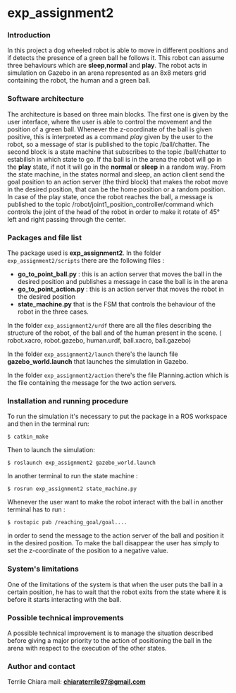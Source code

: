 # exp_assignment2

### Introduction
In this project a dog wheeled robot is able to move in different positions and if detects the presence of a green ball he follows it. This robot can assume three behaviours which are **sleep**,**normal** and **play**. The robot acts in simulation on Gazebo in an arena represented as an 8x8 meters grid containing the robot, the human and a green ball.

### Software architecture
The architecture is based on three main blocks. The first one is given by the user interface, where the user is able to control the movement and the position of a green ball. Whenever the z-coordinate of the ball is given positive, this is interpreted as a command *play* given by the user to the robot, so a message of star is published to the topic /ball/chatter. The second block is a state machine that subscribes to the topic /ball/chatter to estabilish in which state to go. If tha ball is in the arena the robot will go in the **play** state, if not it will go in the **normal** or **sleep** in a random way.
From the state machine, in the states normal and sleep, an action client send the goal position to an action server (the third block) that makes the robot move in the desired position, that can be the home position or a random position.
In case of the play state, once the robot reaches the ball, a message is published to the topic /robot/joint1_position_controller/command which controls the joint of the head of the robot in order to make it rotate of 45° left and right passing through the center.
### Packages and file list
The package used is **exp_assignment2**.
In the folder `exp_assignment2/scripts` there are the following files :
- **go_to_point_ball.py** : this is an action server that moves the ball in the desired position and publishes a message in case the ball is in the arena 
- **go_to_point_action.py** : this is an action server that moves the robot in the desired position 
- **state_machine.py** that is the FSM that controls the behaviour of the robot in the three cases.

In the folder `exp_assignment2/urdf` there are all the files describing the structure of the robot, of the ball and of the human present in the scene. ( robot.xacro, robot.gazebo, human.urdf, ball.xacro, ball.gazebo)

In the folder `exp_assignment2/launch` there's the launch file **gazebo_world.launch** that launches the simulation in Gazebo.

In the folder `exp_assignment2/action` there's the file Planning.action which is the file containing the message for the two action servers.

### Installation and running procedure
To run the simulation it's necessary to put the package in a ROS workspace and then in the terminal run:
```
$ catkin_make
```
Then to launch the simulation:
```
$ roslaunch exp_assignment2 gazebo_world.launch
```
In another terminal to run the state machine :
```
$ rosrun exp_assignment2 state_machine.py
```
Whenever the user want to make the robot interact with the ball in another terminal has to run :
```
$ rostopic pub /reaching_goal/goal....
```
in order to send the message to the action server of the ball and position it in the desired position. To make the ball disappear the user has simply to set the z-coordinate of the position to a negative value.


### System's limitations
One of the limitations of the system is that when the user puts the ball in a certain position, he has to wait that the robot exits from the state where it is before it starts interacting with the ball.

### Possible technical improvements
A possible technical improvement is to manage the situation described before giving a major priority to the action of positioning the ball in the arena with respect to the execution of the other states.

### Author and contact
Terrile Chiara
mail: **chiaraterrile97@gmail.com**
